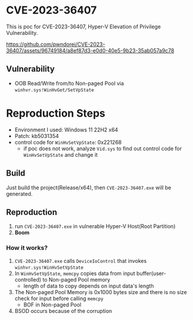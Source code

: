 # CVE-2023-36407

This is poc for CVE-2023-36407, Hyper-V Elevation of Privilege Vulnerability.

https://github.com/pwndorei/CVE-2023-36407/assets/96749184/a8ef87d3-e0d0-40e5-9b23-35ab057a9c78

## Vulnerability

- OOB Read/Write from/to Non-paged Pool via `winhvr.sys!WinHvGet/SetVpState`

# Reproduction Steps

- Environment I used: Windows 11 22H2 x64
- Patch: kb5031354
- control code for `WinHvSetVpState`: 0x221268
    - if poc does not work, analyze `Vid.sys` to find out control code for `WinHvSetVpState` and change it

## Build

Just build the project(Release/x64), then `CVE-2023-36407.exe` will be generated.

## Reproduction

1. run `CVE-2023-36407.exe` in vulnerable Hyper-V Host(Root Partition)
2. **Boom**

### How it works?

1. `CVE-2023-36407.exe` calls `DeviceIoControl` that invokes `winhvr.sys!WinHvSetVpState`
2. In `WinHvSetVpState`, `memcpy` copies data from input buffer(user-controlled) to Non-paged Pool memory
    - length of data to copy depends on input data's length
3. The Non-paged Pool Memory is 0x1000 bytes size and there is no size check for input before calling `memcpy`
    - BOF in Non-paged Pool
4. BSOD occurs because of the corruption
